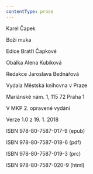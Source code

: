 ```yaml
---
contentType: prose
---
```


Karel Čapek

Boží muka

Edice Bratři Čapkové

Obálka Alena Kubíková

Redakce Jaroslava Bednářová

Vydala Městská knihovna v Praze

Mariánské nám. 1, 115 72 Praha 1

V MKP 2. opravené vydání

Verze 1.0 z 19. 1. 2018

ISBN 978-80-7587-017-9 (epub)

ISBN 978-80-7587-018-6 (pdf)

ISBN 978-80-7587-019-3 (prc)

ISBN 978-80-7587-020-9 (html)
